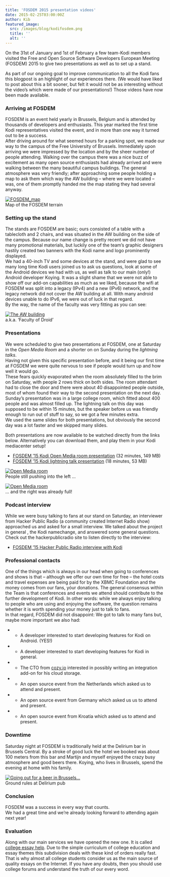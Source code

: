 ```yaml
---
title: 'FOSDEM 2015 presentation videos'
date: 2015-02-25T03:00:00Z
author: Kib
featured_image:
  src: /images/blog/kodifosdem.png
  title: ''
  alt: ''
---
```

On the 31st of January and 1st of February a few team-Kodi members visited the Free and Open Source Software Developers European Meeting (FOSDEM) 2015 to give two presentations as well as to set up a stand.

 As part of our ongoing goal to improve communication to all the Kodi fans this blogpost is an highlight of our experiences there. (We would have liked to post about this a bit sooner, but felt it would not be as interesting without the video’s which were made of our presentations!) Those videos have now been made available.

 ### Arriving at FOSDEM

 FOSDEM is an event held yearly in Brussels, Belgium and is attended by thousands of developers and enthusiasts. This year marked the first time Kodi representatives visited the event, and in more than one way it turned out to be a success.  
 After driving around for what seemed hours for a parking spot, we made our way to the campus of the Free University of Brussels. Immediately upon arriving we were impressed by the location and by the sheer number of people attending. Walking over the campus there was a nice buzz of excitement as many open source enthusiasts had already arrived and were walking between the many beautiful campus buildings. The general atmosphere was very friendly; after approaching some people holding a map to ask them which way the AW building – where we were located – was, one of them promptly handed me the map stating they had several anyway.

 [![FOSDEM_map](/sites/default/files/uploads/20150207_lageplan_bruxelles-300x212.png)](/sites/default/files/uploads/20150207_lageplan_bruxelles.png)  
 Map of the FOSDEM terrain

  ### Setting up the stand

 The stands are FOSDEM are basic; ours consisted of a table with a tablecloth and 2 chairs, and was situated in the AW building on the side of the campus. Because our name change is pretty recent we did not have many promotional materials, but luckily one of the team’s graphic designers hastily created two banners with the Kodi name and logo prominently displayed.  
 We had a 40-inch TV and some devices at the stand, and were glad to see many long time Kodi users joined us to ask us questions, look at some of the Android devices we had with us, as well as talk to our main (only!) Android developer Koying. It was a slight shame that we were not able to show off our add-on capabilities as much as we liked, because the wifi at FOSDEM was split into a legacy (IPv4) and a new (IPv6) network, and the legacy network did not cover the AW building at all. With many android devices unable to do IPv6, we were out of luck in that regard.  
 By the way, the name of the faculty was very fitting as you can see:

 [![The AW building](/sites/default/files/uploads/IMG_20150131_152448-222x300.jpg)](/sites/default/files/uploads/IMG_20150131_152448.jpg)  
 a.k.a. ‘Faculty of Droid’

  ### Presentations

 We were scheduled to give two presentations at FOSDEM, one at Saturday in the *Open Media Room* and a shorter on on Sunday during the *lightning talks*.  
 Having not given this specific presentation before, and it being our first time at FOSDEM we were quite nervous to see if people would turn up and how well it would go.  
 These fears quickly evaporated when the room absolutely filled to the brim on Saturday, with people 2 rows thick on both sides. The room attendant had to close the door and there were about 40 disappointed people outside, most of whom found their way to the second presentation on the next day.  
 Sunday’s presentation was in a large college room, which fitted about 400 people and was almost filled up. The lightning talk on this day was supposed to be within 15 minutes, but the speaker before us was friendly enough to run out of stuff to say, so we got a few minutes extra.  
 We used the same slides for both presentations, but obviously the second day was a lot faster and we skipped many slides.

 Both presentations are now available to be watched directly from the links below. Alternatively you can download them, and play them in your Kodi mediacenter setup!

 * [FOSDEM ’15 Kodi Open Media room presentation](https://video.fosdem.org/2015/devroom-open_media/kodi.mp4) (32 minutes, 149 MB)  
 * [FOSDEM ’15 Kodi lightning talk presentation](https://video.fosdem.org/2015/lightning_talks/kodi_mediacenter.mp4) (18 minutes, 53 MB)

 [![Open Media room](/sites/default/files/uploads/IMG_20150131_160844-300x222.jpg)](/sites/default/files/uploads/IMG_20150131_160844.jpg)  
 People still pushing into the left …

   

 [![Open Media room](/sites/default/files/uploads/IMG_20150131_160850-300x222.jpg)](/sites/default/files/uploads/IMG_20150131_160850.jpg)  
 … and the right was already full!

  ### Podcast interview

 While we were busy talking to fans at our stand on Saturday, an interviewer from Hacker Public Radio (a community created Internet Radio show) approached us and asked for a small interview. We talked about the project in general , the Kodi namechange, and answered some general questions. Check out the hackerpublicradio site to listen directly to the interview:

 * [FOSDEM ’15 Hacker Public Radio interview with Kodi](http://hackerpublicradio.org/eps.php?id=1701)

 ### Professional contacts

 One of the things which is always in our head when going to conferences and shows is that – although we offer our own time for free – the hotel costs and travel expenses are being paid for by the XBMC Foundation and the money comes from our fans, yóur donations. The general consensus within the Team is that conferences and events we attend should contribute to the further development of Kodi. In other words: while we always enjoy talking to people who are using and enjoying the software, the question remains whether it is worth spending your money just to talk to fans.  
 In that regard, FOSDEM did not disappoint: We got to talk to many fans but, maybe more important we also had:

 
 * - A developer interested to start developing features for Kodi on Android. (YES!)
 * - A developer interested to start developing features for Kodi in general.
 * - The CTO from [cozy.io](https://cozy.io/) interested in possibly writing an integration add-on for his cloud storage.
 * - An open source event from the Netherlands which asked us to attend and present.
 * - An open source event from Germany which asked us us to attend and present.
 * - An open source event from Kroatia which asked us to attend and present.
 
 ### Downtime

 Saturday night at FOSDEM is traditionally held at the Delirium bar in Brussels Central. By a stroke of good luck the hotel we booked was about 100 meters from this bar and Martijn and myself enjoyed the crazy busy atmosphere and good beers there. Koying, who lives in Brussels, spend the evening at home with his family.

 [![Going out for a beer in Brussels...](/sites/default/files/uploads/fosdem_delirium-225x300.jpg)](/sites/default/files/uploads/fosdem_delirium.jpg)  
 Ground rules at Delirium pub

  ### Conclusion

 FOSDEM was a success in every way that counts.  
 We had a great time and we’re already looking forward to attending again next year!

 ### Evaluation

 Along with our main services we have opened the new one. It is called [college essay help](https://essaystore.org/). Due to the simple curriculum of college education and essay themes this subdivision deals with these kind of orders really fast. That is why almost all college students consider us as the main source of quality essays on the Internet. If you have any doubts, then you should use college forums and understand the truth of our every word.

 